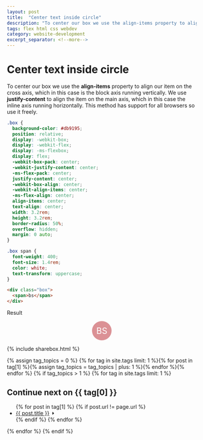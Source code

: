 ```yaml
---
layout: post
title:  "Center text inside circle"
description: "To center our box we use the align-items property to align our item on the cross axis"
tags: flex html css webdev
category: website-development
excerpt_separator: <!--more-->
---
```


# Center text inside circle

To center our box we use the **align-items** property to align our item on the cross axis, which in this case is the block axis running vertically. We use **justify-content** to align the item on the main axis, which in this case the inline axis running horizontally. This method has support for all browsers so use it freely.

```css
.box {
  background-color: #db9195;
  position: relative;
  display: -webkit-box;
  display: -webkit-flex;
  display: -ms-flexbox;
  display: flex;
  -webkit-box-pack: center;
  -webkit-justify-content: center;
  -ms-flex-pack: center;
  justify-content: center;
  -webkit-box-align: center;
  -webkit-align-items: center;
  -ms-flex-align: center;
  align-items: center;
  text-align: center;
  width: 3.2rem;
  height: 3.2rem;
  border-radius: 50%;
  overflow: hidden;
  margin: 0 auto;
}

.box span {
  font-weight: 400;
  font-size: 1.4rem;
  color: white;
  text-transform: uppercase;
}
```

```html
<div class="box">
  <span>bs</span>
</div>
```

<style>
.box {
  background-color: #db9195;
  position: relative;
  display: -webkit-box;
  display: -webkit-flex;
  display: -ms-flexbox;
  display: flex;
  -webkit-box-pack: center;
  -webkit-justify-content: center;
  -ms-flex-pack: center;
  justify-content: center;
  -webkit-box-align: center;
  -webkit-align-items: center;
  -ms-flex-align: center;
  align-items: center;
  text-align: center;
  width: 3.2rem;
  height: 3.2rem;
  border-radius: 50%;
  overflow: hidden;
  margin: 0 auto;
}

.box span {
  font-weight: 400;
  font-size: 1.4rem;
  color: white;
  text-transform: uppercase;
}
</style>
<div>
<p class="text-center">Result</p>
  <div class="box">
    <span>bs</span>
  </div>
</div>

{% include sharebox.html %}

{% assign tag_topics = 0 %}
{% for tag in site.tags limit: 1 %}{% for post in tag[1] %}{% assign tag_topics = tag_topics | plus: 1 %}{% endfor %}{% endfor %}
{% if tag_topics > 1 %}
{% for tag in site.tags limit: 1 %}
<h2>Continue next on <span>{{ tag[0] }}</span></h2>
<ul class="related-links">
{% for post in tag[1] %}
{% if post.url != page.url %}
<li class="post-link">
<a href="{{ post.url }}"><span>{{ post.title }}</span><svg width="13px" height="10px" viewBox="0 0 13 10"><path d="M1,5 L11,5"></path><polyline points="8 1 12 5 8 9"></polyline></svg></a></li>
{% endif %}
{% endfor %}
</ul>
{% endfor %}
{% endif %}

